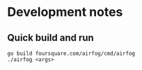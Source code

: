 # Development notes

## Quick build and run

```shell
go build foursquare.com/airfog/cmd/airfog
./airfog <args>
```
